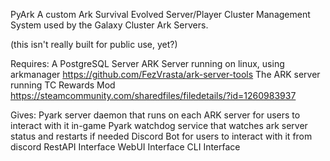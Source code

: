 PyArk
A custom Ark Survival Evolved Server/Player Cluster Management System used by the Galaxy Cluster Ark Servers.

(this isn't really built for public use, yet?)

Requires:
A PostgreSQL Server
ARK Server running on linux, using arkmanager https://github.com/FezVrasta/ark-server-tools
The ARK server running TC Rewards Mod https://steamcommunity.com/sharedfiles/filedetails/?id=1260983937

Gives:
Pyark server daemon that runs on each ARK server for users to interact with it in-game
Pyark watchdog service that watches ark server status and restarts if needed
Discord Bot for users to interact with it from discord
RestAPI Interface
WebUI Interface
CLI Interface
